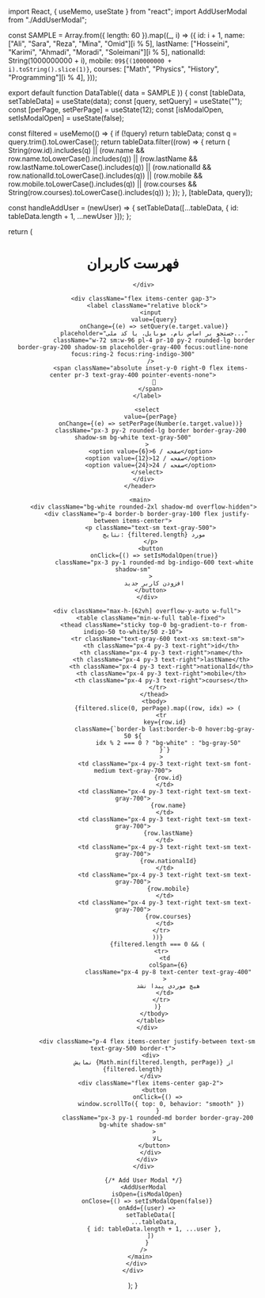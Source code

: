 import React, { useMemo, useState } from "react";
import AddUserModal from "./AddUserModal";

const SAMPLE = Array.from({ length: 60 }).map((_, i) => ({
  id: i + 1,
  name: ["Ali", "Sara", "Reza", "Mina", "Omid"][i % 5],
  lastName: ["Hosseini", "Karimi", "Ahmadi", "Moradi", "Soleimani"][i % 5],
  nationalId: String(1000000000 + i),
  mobile: `09${(100000000 + i).toString().slice(1)}`,
  courses: ["Math", "Physics", "History", "Programming"][i % 4],
}));

export default function DataTable({ data = SAMPLE }) {
  const [tableData, setTableData] = useState(data);
  const [query, setQuery] = useState("");
  const [perPage, setPerPage] = useState(12);
  const [isModalOpen, setIsModalOpen] = useState(false);

  const filtered = useMemo(() => {
    if (!query) return tableData;
    const q = query.trim().toLowerCase();
    return tableData.filter((row) => {
      return (
        String(row.id).includes(q) ||
        (row.name && row.name.toLowerCase().includes(q)) ||
        (row.lastName && row.lastName.toLowerCase().includes(q)) ||
        (row.nationalId && row.nationalId.toLowerCase().includes(q)) ||
        (row.mobile && row.mobile.toLowerCase().includes(q)) ||
        (row.courses && String(row.courses).toLowerCase().includes(q))
      );
    });
  }, [tableData, query]);

  const handleAddUser = (newUser) => {
    setTableData([...tableData, { id: tableData.length + 1, ...newUser }]);
  };

  return (
    <div className="min-h-screen bg-gradient-to-b from-white to-gray-50 p-6 font-sans">
      <div className="max-w-6xl mx-auto">
        <header className="mb-6 flex flex-col sm:flex-row sm:items-center sm:justify-between gap-4">
          <div>
            <h1 className="text-2xl sm:text-3xl font-semibold leading-tight ">
              فهرست کاربران
            </h1>
          
          </div>

          <div className="flex items-center gap-3">
            <label className="relative block">
              <input
                value={query}
                onChange={(e) => setQuery(e.target.value)}
                placeholder="جستجو بر اساس نام، موبایل، یا کد ملی..."
                className="w-72 sm:w-96 pl-4 pr-10 py-2 rounded-lg border border-gray-200 shadow-sm placeholder-gray-400 focus:outline-none focus:ring-2 focus:ring-indigo-300"
              />
              <span className="absolute inset-y-0 right-0 flex items-center pr-3 text-gray-400 pointer-events-none">
                🔎
              </span>
            </label>

            <select
              value={perPage}
              onChange={(e) => setPerPage(Number(e.target.value))}
              className="px-3 py-2 rounded-lg border border-gray-200 shadow-sm bg-white text-gray-500"
            >
              <option value={6}>6 / صفحه</option>
              <option value={12}>12 / صفحه</option>
              <option value={24}>24 / صفحه</option>
            </select>
          </div>
        </header>

        <main>
          <div className="bg-white rounded-2xl shadow-md overflow-hidden">
            <div className="p-4 border-b border-gray-100 flex justify-between items-center">
              <p className="text-sm text-gray-500">
                نتایج: {filtered.length} مورد
              </p>
              <button
                onClick={() => setIsModalOpen(true)}
                className="px-3 py-1 rounded-md bg-indigo-600 text-white shadow-sm"
              >
                افزودن کاربر جدید
              </button>
            </div>

            <div className="max-h-[62vh] overflow-y-auto w-full">
              <table className="min-w-full table-fixed">
                <thead className="sticky top-0 bg-gradient-to-r from-indigo-50 to-white/50 z-10">
                  <tr className="text-gray-600 text-xs sm:text-sm">
                    <th className="px-4 py-3 text-right">id</th>
                    <th className="px-4 py-3 text-right">name</th>
                    <th className="px-4 py-3 text-right">lastName</th>
                    <th className="px-4 py-3 text-right">nationalId</th>
                    <th className="px-4 py-3 text-right">mobile</th>
                    <th className="px-4 py-3 text-right">courses</th>
                  </tr>
                </thead>
                <tbody>
                  {filtered.slice(0, perPage).map((row, idx) => (
                    <tr
                      key={row.id}
                      className={`border-b last:border-b-0 hover:bg-gray-50 ${
                        idx % 2 === 0 ? "bg-white" : "bg-gray-50"
                      }`}
                    >
                      <td className="px-4 py-3 text-right text-sm font-medium text-gray-700">
                        {row.id}
                      </td>
                      <td className="px-4 py-3 text-right text-sm text-gray-700">
                        {row.name}
                      </td>
                      <td className="px-4 py-3 text-right text-sm text-gray-700">
                        {row.lastName}
                      </td>
                      <td className="px-4 py-3 text-right text-sm text-gray-700">
                        {row.nationalId}
                      </td>
                      <td className="px-4 py-3 text-right text-sm text-gray-700">
                        {row.mobile}
                      </td>
                      <td className="px-4 py-3 text-right text-sm text-gray-700">
                        {row.courses}
                      </td>
                    </tr>
                  ))}
                  {filtered.length === 0 && (
                    <tr>
                      <td
                        colSpan={6}
                        className="px-4 py-8 text-center text-gray-400"
                      >
                        هیچ موردی پیدا نشد
                      </td>
                    </tr>
                  )}
                </tbody>
              </table>
            </div>

            <div className="p-4 flex items-center justify-between text-sm text-gray-500 border-t">
              <div>
                نمایش {Math.min(filtered.length, perPage)} از {filtered.length}
              </div>
              <div className="flex items-center gap-2">
                <button
                  onClick={() =>
                    window.scrollTo({ top: 0, behavior: "smooth" })
                  }
                  className="px-3 py-1 rounded-md border border-gray-200 bg-white shadow-sm"
                >
                  بالا
                </button>
              </div>
            </div>
          </div>

          {/* Add User Modal */}
          <AddUserModal
            isOpen={isModalOpen}
            onClose={() => setIsModalOpen(false)}
            onAdd={(user) =>
              setTableData([
                ...tableData,
                { id: tableData.length + 1, ...user },
              ])
            }
          />
        </main>
      </div>
    </div>
  );
}
